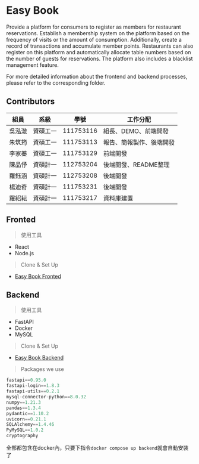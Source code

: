 # Easy Book
Provide a platform for consumers to register as members for restaurant reservations. Establish a membership system on the platform based on the frequency of visits or the amount of consumption. Additionally, create a record of transactions and accumulate member points. Restaurants can also register on this platform and automatically allocate table numbers based on the number of guests for reservations. The platform also includes a blacklist management feature.

For more detailed information about the frontend and backend processes, please refer to the corresponding folder.

## Contributors

| 組員   | 系級     | 學號      | 工作分配                       |
|--------|----------|-----------|--------------------------------|
| 吳泓澈 | 資碩工一 | 111753116 | 組長、DEMO、前端開發           |
| 朱筑筠 | 資碩工一 | 111753113 | 報告、簡報製作、後端開發             |
| 李家蓁 | 資碩工一 | 111753129 | 前端開發                     |
| 陳品伃 | 資碩計一 | 112753204 | 後端開發、README整理          |
| 羅鈺涵 | 資碩計一 | 112753208 | 後端開發                       |
| 楊迪奇 | 資碩計一 | 111753231 | 後端開發                        |
| 羅紹耘 | 資碩計一 | 111753217 | 資料庫建置                       |

## Fronted
> 使用工具
* React
* Node.js

> Clone & Set Up
* [Easy Book Fronted](https://github.com/Hunter107306009/Easy_book/tree/main/EasyBookFrontend)

## Backend
> 使用工具
* FastAPI
* Docker
* MySQL

> Clone & Set Up
* [Easy Book Backend](https://github.com/Hunter107306009/Easy_book/tree/main/EasyBookBackend)

  
> Packages we use

``` Python
fastapi==0.95.0
fastapi-login==1.8.3
fastapi-utils==0.2.1
mysql-connector-python==8.0.32
numpy==1.21.3
pandas==1.3.4
pydantic==1.10.2
uvicorn==0.21.1
SQLAlchemy==1.4.46
PyMySQL==1.0.2
cryptography
```
全部都包含在docker內，只要下指令```docker compose up backend```就會自動安裝了
